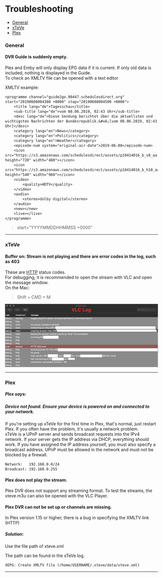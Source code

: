 # Troubleshooting

* [General](#general)
* [xTeVe](#xteve)
* [Plex](#plex)

### General
#### DVR Guide is suddenly empty.
Plex and Emby will only display EPG data if it is current. If only old data is included, nothing is displayed in the Guide.  
To check an XMLTV file can be opened with a text editor

XMLTV example:
```
<programme channel="guide2go.90447.schedulesdirect.org" start="20190608004300 +0000" stop="20190608004500 +0000">
    <title lang="de">Tagesschau</title>
    <sub-title lang="de">vom 08.06.2019, 02:43 Uhr</sub-title>
    <desc lang="de">Diese Sendung berichtet über die aktuellsten und wichtigsten Nachrichten der Bundesrepublik.&#xA;[vom 08.06.2019, 02:43 Uhr]</desc>
    <category lang="en">News</category>
    <category lang="en">Politics</category>
    <category lang="en">Weather</category>
    <episode-num system="original-air-date">2019-06-08</episode-num>
    <icon src="https://s3.amazonaws.com/schedulesdirect/assets/p10414016_b_v8_aa.jpg" height="720" width="480"></icon>
    <icon src="https://s3.amazonaws.com/schedulesdirect/assets/p10414016_b_h10_aa.jpg" height="540" width="960"></icon>
    <video>
        <quality>HDTV</quality>
    </video>
    <audio>
        <stereo>dolby digital</stereo>
    </audio>
    <new></new>
    <live></live>
</programme>
```

> start="YYYYMMDDHHMMSS +0000"

---

### xTeVe
#### Buffer on: Stream is not playing and there are error codes in the log, such as 403
These are [HTTP](https://en.wikipedia.org/wiki/List_of_HTTP_status_codes#4xx_Client_errors) status codes.  
For debugging, it is recommended to open the stream with VLC and open the message window.  
On the Mac:
> Shift + CMD + M

![Wizard](../images/vlc-01.png "VLC - Debug")

---

### Plex

##### Plex says:  
##### Device not found. Ensure your device is powered on and connected to your network.

If you're setting up xTeVe for the first time in Plex, that's normal, just restart Plex. If you often have the problem, it's usually a network problem.  
xTeVe is a UPnP server and sends broadcast requests into the IPv4 network. If your server gets the IP address via DHCP, everything should work. If you have assigned the IP address yourself, you must also specify a broadcast address.
UPnP must be allowed in the network and must not be blocked by a firewall.

```
Network:   192.168.0.0/24
Broadcast: 192.168.0.255
```

#### Plex does not play the stream.
Plex DVR does not support any streaming format. 
To test the streams, the xteve.m3u can also be opened with the VLC Player.

#### Plex DVR can not be set up or channels are missing.
In Plex version 1.15 or higher, there is a bug in specifying the XMLTV link (HTTP)
##### Solution:
Use the file path of xteve.xml

The path can be found in the xTeVe log.
```
XEPG: Create XMLTV file (/home/USERNAME/.xteve/data/xteve.xml)
```

---
